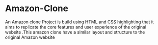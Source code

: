 # Amazon-Clone
An Amazon clone Project is build using HTML and CSS highlighting that it aims to replicate the core features and user experience of the original website .This amazon clone have a sImilar layout and structure to the original Amazon website
